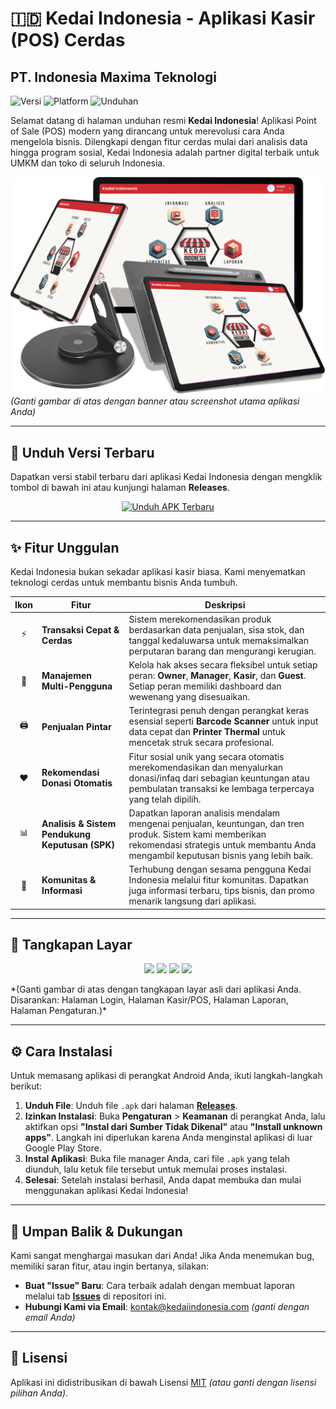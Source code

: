 # 🇮🇩 Kedai Indonesia - Aplikasi Kasir (POS) Cerdas
## PT. Indonesia Maxima Teknologi

![Versi](https://img.shields.io/github/v/release/username/repo-name?style=for-the-badge&logo=github&label=Versi)
![Platform](https://img.shields.io/badge/Platform-Android-brightgreen?style=for-the-badge&logo=android)
![Unduhan](https://img.shields.io/github/downloads/username/repo-name/total?style=for-the-badge&logo=github&label=Total%20Unduhan)

Selamat datang di halaman unduhan resmi **Kedai Indonesia**! Aplikasi Point of Sale (POS) modern yang dirancang untuk merevolusi cara Anda mengelola bisnis. Dilengkapi dengan fitur cerdas mulai dari analisis data hingga program sosial, Kedai Indonesia adalah partner digital terbaik untuk UMKM dan toko di seluruh Indonesia.

![Banner Aplikasi Kedai Indonesia](image/tablet-ki.png)
*(Ganti gambar di atas dengan banner atau screenshot utama aplikasi Anda)*

---

## 📲 Unduh Versi Terbaru

Dapatkan versi stabil terbaru dari aplikasi Kedai Indonesia dengan mengklik tombol di bawah ini atau kunjungi halaman **Releases**.

<p align="center">
  <a href="https://github.com/username/repo-name/releases/latest">
    <img src="https://img.shields.io/badge/Unduh_APK_Terbaru-4CAF50?style=for-the-badge&logo=android&logoColor=white" alt="Unduh APK Terbaru">
  </a>
</p>

---

## ✨ Fitur Unggulan

Kedai Indonesia bukan sekadar aplikasi kasir biasa. Kami menyematkan teknologi cerdas untuk membantu bisnis Anda tumbuh.

| Ikon | Fitur | Deskripsi |
| :---: | --- | --- |
| ⚡️ | **Transaksi Cepat & Cerdas** | Sistem merekomendasikan produk berdasarkan data penjualan, sisa stok, dan tanggal kedaluwarsa untuk memaksimalkan perputaran barang dan mengurangi kerugian. |
| 👥 | **Manajemen Multi-Pengguna** | Kelola hak akses secara fleksibel untuk setiap peran: **Owner**, **Manager**, **Kasir**, dan **Guest**. Setiap peran memiliki dashboard dan wewenang yang disesuaikan. |
| 🖨️ | **Penjualan Pintar** | Terintegrasi penuh dengan perangkat keras esensial seperti **Barcode Scanner** untuk input data cepat dan **Printer Thermal** untuk mencetak struk secara profesional. |
| ❤️ | **Rekomendasi Donasi Otomatis** | Fitur sosial unik yang secara otomatis merekomendasikan dan menyalurkan donasi/infaq dari sebagian keuntungan atau pembulatan transaksi ke lembaga terpercaya yang telah dipilih. |
| 📊 | **Analisis & Sistem Pendukung Keputusan (SPK)** | Dapatkan laporan analisis mendalam mengenai penjualan, keuntungan, dan tren produk. Sistem kami memberikan rekomendasi strategis untuk membantu Anda mengambil keputusan bisnis yang lebih baik. |
| 🤝 | **Komunitas & Informasi** | Terhubung dengan sesama pengguna Kedai Indonesia melalui fitur komunitas. Dapatkan juga informasi terbaru, tips bisnis, dan promo menarik langsung dari aplikasi. |

---

## 📸 Tangkapan Layar

<p align="center">
  <img src="https://raw.githubusercontent.com/username/repo-name/main/assets/screenshot1.png" width="24%">
  <img src="https://raw.githubusercontent.com/username/repo-name/main/assets/screenshot2.png" width="24%">
  <img src="https://raw.githubusercontent.com/username/repo-name/main/assets/screenshot3.png" width="24%">
  <img src="https://raw.githubusercontent.com/username/repo-name/main/assets/screenshot4.png" width="24%">
</p>
*(Ganti gambar di atas dengan tangkapan layar asli dari aplikasi Anda. Disarankan: Halaman Login, Halaman Kasir/POS, Halaman Laporan, Halaman Pengaturan.)*

---

## ⚙️ Cara Instalasi

Untuk memasang aplikasi di perangkat Android Anda, ikuti langkah-langkah berikut:

1.  **Unduh File**: Unduh file `.apk` dari halaman **[Releases](https://github.com/username/repo-name/releases/latest)**.
2.  **Izinkan Instalasi**: Buka **Pengaturan** > **Keamanan** di perangkat Anda, lalu aktifkan opsi **"Instal dari Sumber Tidak Dikenal"** atau **"Install unknown apps"**. Langkah ini diperlukan karena Anda menginstal aplikasi di luar Google Play Store.
3.  **Instal Aplikasi**: Buka file manager Anda, cari file `.apk` yang telah diunduh, lalu ketuk file tersebut untuk memulai proses instalasi.
4.  **Selesai**: Setelah instalasi berhasil, Anda dapat membuka dan mulai menggunakan aplikasi Kedai Indonesia!

---

## 📝 Umpan Balik & Dukungan

Kami sangat menghargai masukan dari Anda! Jika Anda menemukan bug, memiliki saran fitur, atau ingin bertanya, silakan:

* **Buat "Issue" Baru**: Cara terbaik adalah dengan membuat laporan melalui tab **[Issues](https://github.com/username/repo-name/issues)** di repositori ini.
* **Hubungi Kami via Email**: [kontak@kedaiindonesia.com](mailto:kontak@kedaiindonesia.com) *(ganti dengan email Anda)*

---

## 📜 Lisensi

Aplikasi ini didistribusikan di bawah Lisensi [MIT](https://github.com/username/repo-name/blob/main/LICENSE) *(atau ganti dengan lisensi pilihan Anda)*.

